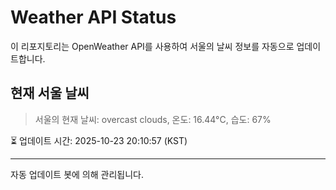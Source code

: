 
# Weather API Status

이 리포지토리는 OpenWeather API를 사용하여 서울의 날씨 정보를 자동으로 업데이트합니다.

## 현재 서울 날씨
> 서울의 현재 날씨: overcast clouds, 온도: 16.44°C, 습도: 67%

⏳ 업데이트 시간: 2025-10-23 20:10:57 (KST)

---
자동 업데이트 봇에 의해 관리됩니다.
